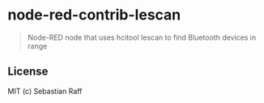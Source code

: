 # node-red-contrib-lescan

> Node-RED node that uses hcitool lescan to find Bluetooth devices in range


## License

MIT (c) Sebastian Raff
